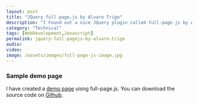 ```yaml
---
layout: post
title: "JQuery full page.js by Alvaro Trigo"
description: "I Found out a nice JQuery plugin called full-page.js by Álvaro Trigo. This plugin can be used to design a nice vertical slider page blocks. Good example is <a href='http://www.apple.com/iphone-5s/' target='_blank'>Apple iPhone-5s overview page</a><br/>You can see a full <a href='https://github.com/alvarotrigo/fullPage.js'>Documentation</a> on Alvaro's github account."
category: "Technical"
tags: [WebDevelopment,Javascript]
permalink: jquery-full-pagejs-by-alvaro-trigo
audio: 
video: 
image: /assets/images/full-page-js-image.jpg
---
```


### Sample demo page
I have created a [demo page](http://template-factory.github.io/full-page-js-demo/) uisng full-page.js. You can download the source code on [Github](https://github.com/template-factory/full-page-js-demo).
